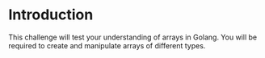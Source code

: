 # Introduction

This challenge will test your understanding of arrays in Golang. You will be required to create and manipulate arrays of different types.
